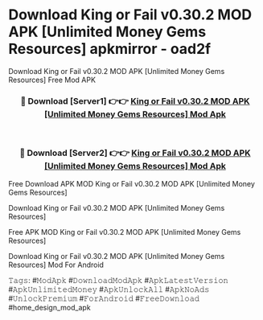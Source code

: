 # Download King or Fail v0.30.2 MOD APK [Unlimited Money Gems Resources] apkmirror - oad2f
Download King or Fail v0.30.2 MOD APK [Unlimited Money Gems Resources] Free Mod APK

<div align="center">
<h3>🔴 Download [Server1] 👉👉 <a href="https://apk-comot.site?title=King_or_Fail_v0.30.2_MOD_APK_[Unlimited_Money_Gems_Resources]">King or Fail v0.30.2 MOD APK [Unlimited Money Gems Resources] Mod Apk</a></h3><br>

<h3>🔴 Download [Server2] 👉👉 <a href="https://apk-comot.site?title=King_or_Fail_v0.30.2_MOD_APK_[Unlimited_Money_Gems_Resources]">King or Fail v0.30.2 MOD APK [Unlimited Money Gems Resources] Mod Apk</a></h3>
</div>


Free Download APK MOD King or Fail v0.30.2 MOD APK [Unlimited Money Gems Resources]

Download King or Fail v0.30.2 MOD APK [Unlimited Money Gems Resources] 

Free APK MOD King or Fail v0.30.2 MOD APK [Unlimited Money Gems Resources] 

Download King or Fail v0.30.2 MOD APK [Unlimited Money Gems Resources] Mod For Android

𝚃𝚊𝚐𝚜: #𝙼𝚘𝚍𝙰𝚙𝚔 #𝙳𝚘𝚠𝚗𝚕𝚘𝚊𝚍𝙼𝚘𝚍𝙰𝚙𝚔 #𝙰𝚙𝚔𝙻𝚊𝚝𝚎𝚜𝚝𝚅𝚎𝚛𝚜𝚒𝚘𝚗 #𝙰𝚙𝚔𝚄𝚗𝚕𝚒𝚖𝚒𝚝𝚎𝚍𝙼𝚘𝚗𝚎𝚢 #𝙰𝚙𝚔𝚄𝚗𝚕𝚘𝚌𝚔𝙰𝚕𝚕 #𝙰𝚙𝚔𝙽𝚘𝙰𝚍𝚜 #𝚄𝚗𝚕𝚘𝚌𝚔𝙿𝚛𝚎𝚖𝚒𝚞𝚖 #𝙵𝚘𝚛𝙰𝚗𝚍𝚛𝚘𝚒𝚍 #𝙵𝚛𝚎𝚎𝙳𝚘𝚠𝚗𝚕𝚘𝚊𝚍 #home_design_mod_apk